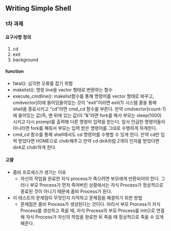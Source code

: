 ## Writing Simple Shell

### 1차 과제
#### 요구사항 정의
  1. cd
  2. exit
  3. background

#### function
  - fatal(): 심각한 오류를 잡기 위함
  - makelist(): 명령 line을 vector 형태로 변환하는 함수
  - execute_cmdline(): makelist함수를 통해 명령어를 vector 형태로 바꾸고, cmdvector[0]에 들어있들어있는 것이 “exit”이라면 exit(1) 시스템 콜을 통해 shell을 종료시키고 “cd”라면 cmd_cd 함수를 부른다. 만약 cmdvector[count-1]에 들어있는 값(즉, 맨 뒤에 있는 값)이 “&”라면 fork를 해서 부모는 sleep(1000) 시키고 다시 prompt를 출력해 다른 명령어 입력을 받는다.
앞서 언급한 명령어들이 아니라면 fork를 해줘서 부모는 입력 받은 명령어를 그대로 수행하게 하게한다.
  - cmd_cd 함수를 통해 shell에서도 cd 명령어를 수행할 수 있게 한다. 만약 cd만 입력 받았다면 HOME으로 chdir해주고 만약 cd dirA처럼 2개의 인자를 받았다면 dirA로 chdir하게 한다.

#### 고찰
  - 좀비 프로세스가 생기는 이유
    + 자신의 작업을 완료한 자식 process가 죽으려면 부모에게 반환되어야 한다. 그러나 부모 Process가 먼저 죽어버린 상황에서는 자식 Process가 정상적으로 종료된 것이 아니기 때문에 좀비 Process가 된다.
  - 이 테스트의 문제점이 무엇인지 지적하고 문제점을 해결하기 위한 방법
    + 문제점은 좀비 Process가 생성된다는 것이다. 따라서 부모 Process가 자식 Process를 생성하고 죽을 때, 자식 Process의 부모 Process를 Init으로 연결해 자식 Process가 자신의 작업을 완료한 뒤 죽을 때 정상적으로 죽을 수 있게 해준다.  
